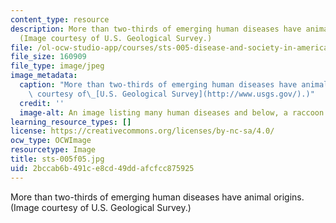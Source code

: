```yaml
---
content_type: resource
description: More than two-thirds of emerging human diseases have animal origins.
  (Image courtesy of U.S. Geological Survey.)
file: /ol-ocw-studio-app/courses/sts-005-disease-and-society-in-america-fall-2005/2bccab6b491ce8cd49ddafcfcc875925_sts-005f05.jpg
file_size: 160909
file_type: image/jpeg
image_metadata:
  caption: "More than two-thirds of emerging human diseases have animal origins. (Image\
    \ courtesy of\_[U.S. Geological Survey](http://www.usgs.gov/).)"
  credit: ''
  image-alt: An image listing many human diseases and below, a raccoon.
learning_resource_types: []
license: https://creativecommons.org/licenses/by-nc-sa/4.0/
ocw_type: OCWImage
resourcetype: Image
title: sts-005f05.jpg
uid: 2bccab6b-491c-e8cd-49dd-afcfcc875925
---
```

More than two-thirds of emerging human diseases have animal origins. (Image courtesy of U.S. Geological Survey.)